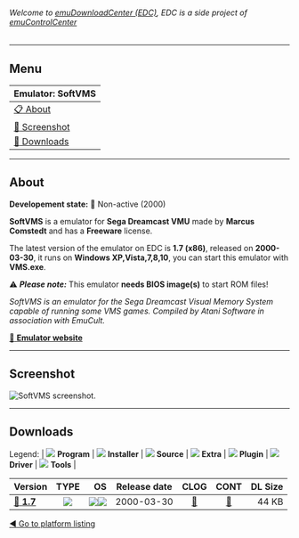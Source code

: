 ###### Welcome to [emuDownloadCenter (EDC)](https://github.com/PhoenixInteractiveNL/emuDownloadCenter/wiki/), EDC is a side project of [emuControlCenter](https://github.com/PhoenixInteractiveNL/emuControlCenter/wiki/)
***
## Menu
| **Emulator: SoftVMS** |
|:---------|
| [:clipboard: About](#about) |
| [:sunrise: Screenshot](#screenshot) |
| [:floppy_disk: Downloads](#downloads) |
***
## About
**Developement state:** :red_circle: Non-active (2000)

**SoftVMS** is a emulator for **Sega Dreamcast VMU** made by **Marcus Comstedt** and has a **Freeware** license.

The latest version of the emulator on EDC is **1.7 (x86)**, released on **2000-03-30**, it runs on **Windows XP,Vista,7,8,10**, you can start this emulator with **VMS.exe**.

:warning: _**Please note:**_ This emulator **needs BIOS image(s)** to start ROM files!

_SoftVMS is an emulator for the Sega Dreamcast Visual Memory System capable of running some VMS games. Compiled by Atani Software in association with EmuCult._

[:link: **Emulator website**](http://mc.pp.se/dc/sw.html)
***
## Screenshot
![](https://raw.githubusercontent.com/PhoenixInteractiveNL/emuDownloadCenter/master/hooks/softvms/emulator_screen_01.jpg "SoftVMS screenshot.")
***
## Downloads
Legend:
| ![](https://raw.githubusercontent.com/wiki/PhoenixInteractiveNL/emuDownloadCenter/images_misc/icon_program_24.png) **Program** | 
![](https://raw.githubusercontent.com/wiki/PhoenixInteractiveNL/emuDownloadCenter/images_misc/icon_installer_24.png) **Installer** | 
![](https://raw.githubusercontent.com/wiki/PhoenixInteractiveNL/emuDownloadCenter/images_misc/icon_source_code_24.png) **Source** | 
![](https://raw.githubusercontent.com/wiki/PhoenixInteractiveNL/emuDownloadCenter/images_misc/icon_extra_24.png) **Extra** | 
![](https://raw.githubusercontent.com/wiki/PhoenixInteractiveNL/emuDownloadCenter/images_misc/icon_plugin_24.png) **Plugin** | 
![](https://raw.githubusercontent.com/wiki/PhoenixInteractiveNL/emuDownloadCenter/images_misc/icon_driver_24.png) **Driver** | 
![](https://raw.githubusercontent.com/wiki/PhoenixInteractiveNL/emuDownloadCenter/images_misc/icon_tool_24.png) **Tools** | 
 
| Version | TYPE | OS | Release date | CLOG | CONT | DL Size |
|:--------|:----:|---:|:------------:|:----:|:----:|--------:|
| [:floppy_disk: **1.7**](https://github.com/PhoenixInteractiveNL/edc-repo0003/raw/master/softvms/1.7.7z) | ![](https://raw.githubusercontent.com/wiki/PhoenixInteractiveNL/emuDownloadCenter/images_misc/icon_program_24.png) | ![](https://raw.githubusercontent.com/wiki/PhoenixInteractiveNL/emuDownloadCenter/images_misc/logo_windows_24.png)![](https://raw.githubusercontent.com/wiki/PhoenixInteractiveNL/emuDownloadCenter/images_misc/icon_32-bit_24.png) | 2000-03-30 | [:page_facing_up:](https://github.com/PhoenixInteractiveNL/edc-repo0003/blob/master/softvms/1.7_changelog.txt) | [:mag_right:](https://github.com/PhoenixInteractiveNL/edc-repo0003/blob/master/softvms/1.7_contents.txt) | 44 KB |

[:arrow_backward: Go to platform listing](https://github.com/PhoenixInteractiveNL/emuDownloadCenter/wiki/EDC-Platform-List)
